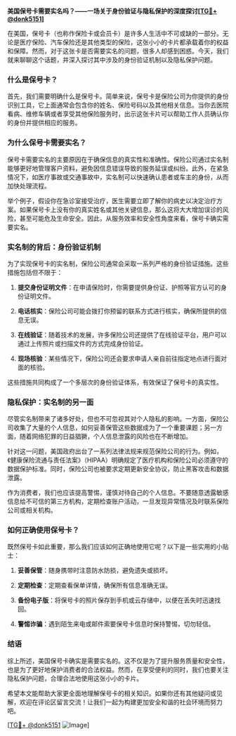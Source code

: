 **美国保号卡需要实名吗？——一场关于身份验证与隐私保护的深度探讨[[TG💪+ @donk5151](https://t.me/s/donk5151)]**

在美国，保号卡（也称作保险卡或会员卡）是许多人生活中不可或缺的一部分。无论是医疗保险、汽车保险还是其他类型的保险，这张小小的卡片都承载着你的权益和保障。然而，对于这张卡是否需要实名的问题，很多人却感到困惑。今天，我们就来聊聊这个话题，并深入探讨其中涉及的身份验证机制以及隐私保护问题。

### 什么是保号卡？

首先，我们需要明确什么是保号卡。简单来说，保号卡是保险公司为你提供的身份识别工具，它上面通常会包含你的姓名、保险号码以及其他相关信息。当你去医院看病、维修车辆或者享受其他保险服务时，出示这张卡片可以帮助工作人员确认你的身份并提供相应的服务。

### 为什么保号卡需要实名？

保号卡需要实名的主要原因在于确保信息的真实性和准确性。保险公司通过实名制能够更好地管理客户资料，避免因信息错误导致的服务延误或纠纷。此外，在紧急情况下，如医疗事故或交通事故中，实名制可以快速确认患者或车主的身份，从而加快处理流程。

举个例子，假设你在急诊室接受治疗，医生需要立即了解你的病史以决定治疗方案。如果保号卡上没有你的真实姓名或其他关键信息，那么这将大大增加误诊的风险，甚至可能危及生命安全。因此，从服务效率和安全性角度来看，保号卡确实需要实名。

### 实名制的背后：身份验证机制

为了实现保号卡的实名制，保险公司通常会采取一系列严格的身份验证措施。这些措施包括但不限于：

1. **提交身份证明文件**：在申请保险时，你需要提供身份证、护照等官方认可的身份证明文件。
   
2. **电话核实**：保险公司可能会拨打你预留的联系方式进行核实，确保所提供的信息无误。

3. **在线验证**：随着技术的发展，许多保险公司还提供了在线验证平台，用户可以通过上传照片或扫描文件的方式完成身份验证。

4. **现场核验**：某些情况下，保险公司还会要求申请人亲自前往指定地点进行面对面的核验。

这些措施共同构成了一个多层次的身份验证体系，有效保证了保号卡的真实性。

### 隐私保护：实名制的另一面

尽管实名制带来了诸多好处，但也不可忽视其对个人隐私的影响。一方面，保险公司收集了大量的个人信息，如何妥善保管这些数据成为了一个重要课题；另一方面，随着网络犯罪的日益猖獗，个人信息泄露的风险也在不断增加。

针对这一问题，美国政府出台了一系列法律法规来规范保险公司的行为。例如，《健康保险流通与责任法案》（HIPAA）明确规定了医疗机构和保险公司必须遵守的数据保护标准。同时，保险公司也被要求定期更新安全协议，防止黑客攻击和数据泄露。

作为消费者，我们也应该提高警惕，谨慎对待自己的个人信息。不要随意透露敏感信息给不可信的第三方机构，定期检查账户活动，一旦发现异常情况及时联系保险公司或相关机构。

### 如何正确使用保号卡？

既然保号卡如此重要，那么我们应该如何正确地使用它呢？以下是一些实用的小贴士：

1. **妥善保管**：随身携带时注意防水防损，避免遗失或损坏。
   
2. **定期检查**：定期查看保单详情，确保所有信息准确无误。
   
3. **备份电子版**：将保号卡的照片保存到手机或云存储中，以便在丢失时迅速找回。
   
4. **警惕诈骗**：遇到陌生来电或邮件索要保号卡信息时保持警惕，切勿轻信。

### 结语

综上所述，美国保号卡确实是需要实名的。这不仅是为了提升服务质量和安全性，也是为了更好地保护消费者的合法权益。然而，在享受便利的同时，我们也要关注隐私保护问题，合理合法地使用这张小小的卡片。

希望本文能帮助大家更全面地理解保号卡的相关知识。如果你还有其他疑问或见解，欢迎在评论区留言交流！让我们一起为构建更加安全和谐的社会环境而努力吧。

[[TG💪+ @donk5151](https://t.me/s/donk5151) ![Image](https://i.postimg.cc/rwNCRYN7/Snipaste-2025-04-30-17-27-05.png)]